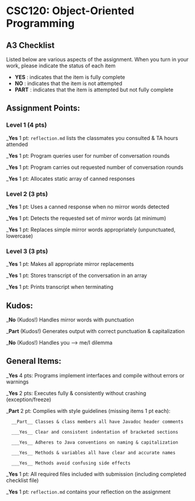 # CSC120: Object-Oriented Programming
## A3 Checklist

Listed below are various aspects of the assignment.  When you turn in your work, please indicate the status of each item

- **YES** : indicates that the item is fully complete
- **NO** : indicates that the item is not attempted
- **PART** : indicates that the item is attempted but not fully complete


## Assignment Points:

### Level 1 (4 pts)

___Yes__ 1 pt: `reflection.md` lists the classmates you consulted & TA hours attended

___Yes__ 1 pt: Program queries user for number of conversation rounds

___Yes__ 1 pt: Program carries out requested number of conversation rounds

___Yes__ 1 pt: Allocates static array of canned responses

### Level 2 (3 pts)

___Yes__ 1 pt: Uses a canned response when no mirror words detected

___Yes__ 1 pt: Detects the requested set of mirror words (at minimum)

___Yes__ 1 pt: Replaces simple mirror words appropriately (unpunctuated, lowercase)

### Level 3 (3 pts)

___Yes__ 1 pt: Makes all appropriate mirror replacements

___Yes__ 1 pt: Stores transcript of the conversation in an array

___Yes__ 1 pt: Prints transcript when terminating

## Kudos:

___No__ (Kudos!) Handles mirror words with punctuation

___Part__ (Kudos!) Generates output with correct punctuation & capitalization

___No__ (Kudos!) Handles you --> me/I dilemma



## General Items:

___Yes__ 4 pts: Programs implement interfaces and compile without errors or warnings

___Yes__ 2 pts: Executes fully & consistently without crashing (exception/freeze)

___Part__ 2 pt: Complies with style guidelines (missing items 1 pt each):

      __Part__ Classes & class members all have Javadoc header comments

      ___Yes__ Clear and consistent indentation of bracketed sections

      ___Yes__ Adheres to Java conventions on naming & capitalization

      ___Yes__ Methods & variables all have clear and accurate names

      ___Yes__ Methods avoid confusing side effects

___Yes__ 1 pt: All required files included with submission (including completed checklist file)

___Yes__ 1 pt: `reflection.md` contains your reflection on the assignment
